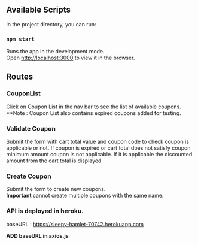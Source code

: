 
## Available Scripts

In the project directory, you can run:

### `npm start`

Runs the app in the development mode.\
Open [http://localhost:3000](http://localhost:3000) to view it in the browser.

## Routes

### CouponList

Click on Coupon List in the nav bar to see the list of available coupons.  
**Note : Coupon List also contains expired coupons added for testing.

### Validate Coupon

Submit the form with cart total value and coupon code to check coupon is applicable or not.
If coupon is expired or cart total does not satisfy coupon minimum amount coupon is not applicable. If it is applicable the discounted amount from the cart total is displayed.

### Create Coupon
 Submit the form to create new coupons.  
 **Important** cannot create multiple coupons with the same name.

### API is deployed in heroku.
baseURL : https://sleepy-hamlet-70742.herokuapp.com

**ADD baseURL in axios.js**
